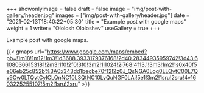 +++
showonlyimage = false
draft = false
image = "img/post-with-gallery/header.jpg"
images = ["img/post-with-gallery/header.jpg"]
date = "2021-02-13T18:40:22+05:30"
title = "Example post with google maps"
weight = 1
writer= "Ololosh Ololoshev"
useGallery = true
+++

Example post with google maps.

<!--more-->

{{< gmaps url="https://www.google.com/maps/embed?pb=!1m18!1m12!1m3!1d3688.3933179376168!2d40.28344935959742!3d43.61080366153181!2m3!1f0!2f0!3f0!3m2!1i1024!2i768!4f13.1!3m3!1m2!1s0x40f5e06eb25c852b%3A0x343dd1becbe70f12!2z0J_QsNGA0Log0LLQvtC00L7Qv9Cw0LTQvtCyICLQnNC10L3QtNC10LvQuNGF0LAi!5e1!3m2!1sru!2sru!4v1603225255107!5m2!1sru!2sru" >}}
